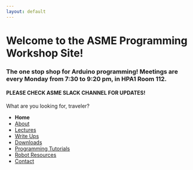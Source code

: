 ```yaml
---
layout: default
---
```


#  Welcome to the ASME Programming Workshop Site!

### The one stop shop for Arduino programming! Meetings are every **Monday** from **7:30 to 9:20 pm**, in **HPA1 Room 112**.
#### **PLEASE CHECK ASME SLACK CHANNEL FOR UPDATES!**
What are you looking for, traveler?  
* **Home**
* [About](pages/About.md)
* [Lectures](pages/Lectures.md)
* [Write Ups](pages/Write_Ups.md)
* [Downloads](pages/Downloads.md)
* [Programming Tutorials](pages/Programming_Tutorials.md)
* [Robot Resources](pages/Robot_Resources.md)
* [Contact](pages/Contact.md)
